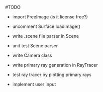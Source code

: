 #TODO
 - import FreeImage (is it license free?)
 - uncomment Surface.loadImage()
 - write .scene file parser in Scene
 - unit test Scene parser
 - write Camera class
 - write primary ray generation in RayTracer
 - test ray tracer by plotting primary rays

 - implement user input